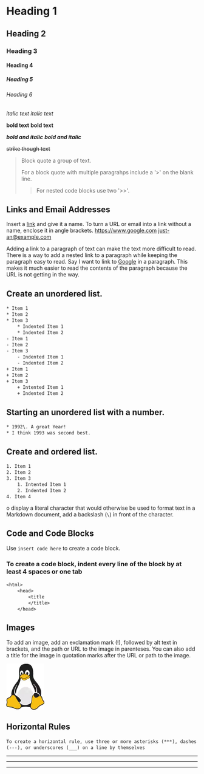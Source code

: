 # Heading 1
## Heading 2
### Heading 3
#### Heading 4 
##### Heading 5 
###### Heading 6

*italic text*
_italic text_

**bold text**
__bold text__

***bold and italic***
___bold and italic___

~~strike though text~~

>Block quote a group of text.
> 
> For a block quote with multiple paragrahps include a '>' on the blank line.
> > For nested code blocks use two '>>'.

## Links and Email Addresses

Insert a [link](https://www.google.com) and give it a name.
To turn a URL or email into a link without a name, enclose it in angle brackets.
	<https://www.google.com>
	<just-an@example.com>

Adding a link to a paragraph of text can make the text more difficult to read. There is a way to add a nested link to a paragraph while keeping the paragraph easy to read. Say I want to link to [Google][1] in a paragraph. This makes it much easier to read the contents of the paragraph because the URL is not getting in the way.

[1]: <https://www.google.com>

## Create an unordered list.
	* Item 1
	* Item 2
	* Item 3
		* Indented Item 1
		* Indented Item 2
	- Item 1
	- Item 2
	- Item 3
		- Indented Item 1
		- Indented Item 2
	+ Item 1
	+ Item 2
	+ Item 3
		+ Intented Item 1
		+ Indented Item 2

## Starting an unordered list with a number.
	* 1992\. A great Year!
	* I think 1993 was second best.

## Create and ordered list.
	1. Item 1
	2. Item 2
	3. Item 3
		1. Intented Item 1
		2. Indented Item 2
	4. Item 4 
o display a literal character that would otherwise be used to format text in a Markdown document, add a backslash (`\`) in front of the character.
## Code and Code Blocks 

Use `insert code here` to create a code block.

### To create a code block, indent every line of the block by at least 4 spaces or one tab

	<html>
		<head>
			<title
			</title>
		</head>

## Images

To add an image, add an exclamation mark (!), followed by alt text in brackets, and the path or URL to the image in parenteses. You can also add a title for the image in quotation marks after the URL or path to the image. 

![Tux, the Linux mascot.](/tux.png "Tux")

## Horizontal Rules
	To create a horizontal rule, use three or more asterisks (***), dashes (---), or underscores (___) on a line by themselves 

***
---
___
